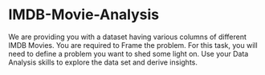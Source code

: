# IMDB-Movie-Analysis
We are providing you with a dataset having various columns of different IMDB Movies. You are required to Frame the problem. For this task, you will need to define a problem you want to shed some light on. Use your Data Analysis skills to explore the data set and derive insights.
